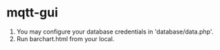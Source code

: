 # mqtt-gui

1. You may configure your database credentials in 'database/data.php'.
2. Run barchart.html from your local.
